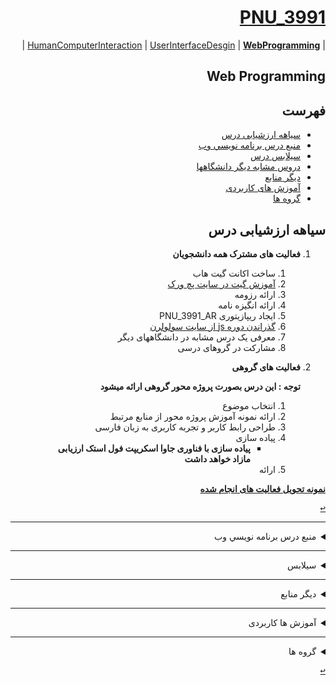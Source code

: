 <div dir="rtl">

<a name="TOC"></a>
# [PNU_3991](https://github.com/AliRazavi-edu/PNU_3991#TOC)
| [HumanComputerInteraction](https://github.com/AliRazavi-edu/PNU_3991/blob/master/_BSc/HumanComputerInteraction/README.md#TOC) 
| [UserInterfaceDesgin](https://github.com/AliRazavi-edu/PNU_3991/blob/master/_BSc/UserInterfaceDesgin/README.md#TOC)
| [**WebProgramming**](https://github.com/AliRazavi-edu/PNU_3991/blob/master/_BSc/WebProgramming/README.md#TOC) 
| 

## Web Programming
## فهرست
- [سیاهه ارزشیابی درس](#Evaluation)
- [منبع درس برنامه نويسي وب](#CourseRef)
- [سیلابس درس](#Curriculum)
- [دروس مشابه دیگر دانشگاهها](#RelatedCourses)
- [دیگر منابع](#RelatedRef)
- [آموزش های کاربردی](#eLearning)
- [گروه ها](#Groups)

<a name="Evaluation"></a>
## سیاهه ارزشیابی درس
1. **فعالیت های مشترک همه دانشجویان**
    1. ساخت اکانت گیت هاب
    2. [آموزش گیت در سایت پچ ورک](http://jlord.us/patchwork/)
    3. ارائه رزومه
    4. ارائه انگیزه نامه
    5. ایجاد ریپازیتوری PNU_3991_AR
    6. [گذراندن دوره js از سایت سولولرن](http://Sololearn.com)
    7. معرفی یک درس مشابه در دانشگاههای دیگر
    8. مشارکت در گروهای درسی
    
2. **فعالیت های گروهی**

    **توجه : این درس بصورت پروژه محور گروهی ارائه میشود**
    1. انتخاب موضوع
    2. ارائه نمونه آموزش پروژه محور از منابع مرتبط
    3. طراحی رابط کاربر و تجربه کاربری به زبان فارسی
    8. پیاده سازی
        - **پیاده سازی با فناوری جاوا اسکریپت فول استک ارزیابی مازاد خواهد داشت**
    9. ارائه
       
[**نمونه تحویل فعالیت های انجام شده**](https://github.com/saharzeinivand/PNU_3991_AR/)

 [<kbd>↩</kbd>](#TOC)

---------------

<a name="CourseRef"></a>
<details>
    <summary>منبع درس برنامه نويسي وب</summary>


>## (منبع درس  برنامه نويسي وب ( 01-1322100


## WebProgramming

- [پاورپوینت ها]()
    
###    (Practical PHP 7, MySQL 8, and MariaDB Website Databases by Adrian West and Steve Prettyman (Apress, 2018).)

<a href="https://ikamy.ch/public/img/books//Practical+PHP+7,+MySQL+8,+and+MariaDB+We.pdf"><img src="https://github.com/AliRazavi-edu/PNU_3991/blob/master/_Image/WebProgramming.png"> </a>
## Table of contents
### About the Authors
### Acknowledgments
### Introduction
### Chapter 1: Create and Test a Database and Table
### Chapter 2: Create Web Pages That Interact with Users
### Chapter 3: Create Login/Logout Functionality for Members and an Administrator
### Chapter 4: Create an Administration Interface
### Chapter 5: Expand and Enrich Your Website
### Chapter 6: Add the Finishing Touches: Security and Validation
### Chapter 7: Migrate to a Host and Back Up Your Website Database
### Chapter 8: Create a Product Catalog
### Chapter 9: Join Multiple Tables and Other Enhancements
### Chapter 10: Create a Message Board 
### Chapter 11: E-commerce: A Brief Introduction
### Chapter 12: Take a Brief Look at Oracle MySQL 8
### Appendix A: Troubleshooting
### Appendix B: Resources
### Index

[<kbd>↩</kbd>](#TOC)

</details>

--------------
<a name="Curriculum"></a>

<details>
    <summary>سیلابس</summary>

>## [سیلابس وزرات علوم برای درس برنامه نويسي وب](https://github.com/AliRazavi-edu/PNU_3991/blob/master/_Syllabus/_1569752509_1_WebPrg.pdf) 

[<kbd>↩</kbd>](#TOC)

</details>


-----------------------
<a name="RelatedRef"></a>

<details>
    <summary>دیگر منابع</summary>

> ## دیگر منابع

- [Apress Source Code](https://github.com/Apress/practical-php7-mysql8-mariadb-website-databases)

[<kbd>↩</kbd>](#TOC)

</details>

-----------
<a name="eLearning"></a>

<details>
    <summary>آموزش ها کاربردی</summary>

> ## آموزش ها

- [  از مقدماتیHtml,Cssآموزش](https://toplearn.com/courses/47/%D8%A2%D9%85%D9%88%D8%B2%D8%B4-html-%D9%88-css-%D8%A7%D8%B2-%D9%85%D9%82%D8%AF%D9%85%D8%A7%D8%AA%DB%8C)
- [  Html و Cssآموزش رایگان ](https://toplearn.com/courses/2165/%D8%A2%D9%85%D9%88%D8%B2%D8%B4-%D8%B1%D8%A7%DB%8C%DA%AF%D8%A7%D9%86-html-%D9%88-css)
- [   PSD به HTML و CSSآموزش تبدیل قالب ](https://toplearn.com/courses/4364/%D8%A2%D9%85%D9%88%D8%B2%D8%B4-%D8%AA%D8%A8%D8%AF%DB%8C%D9%84-%D9%82%D8%A7%D9%84%D8%A8-psd-%D8%A8%D9%87-html-%D9%88-css)
- [  آموزش طراحی سایت (رایگان) ](https://toplearn.com/courses/4287/%D8%A2%D9%85%D9%88%D8%B2%D8%B4-%D8%B7%D8%B1%D8%A7%D8%AD%DB%8C-%D8%B3%D8%A7%DB%8C%D8%AA-(%D8%B1%D8%A7%DB%8C%DA%AF%D8%A7%D9%86))
- [  ( UI ) دوره طراحی رابط کاربری ](https://toplearn.com/courses/2135/%D8%AF%D9%88%D8%B1%D9%87-%D8%B7%D8%B1%D8%A7%D8%AD%DB%8C-%D8%B1%D8%A7%D8%A8%D8%B7-%DA%A9%D8%A7%D8%B1%D8%A8%D8%B1%DB%8C-(-ui-))

[<kbd>↩</kbd>](#TOC)

</details>

-----------------------

<a name="Groups"></a>

<details>
    <summary>گروه ها</summary>
    
## گروه ها
<a name="G-W01"></a>
1. G-W01
    1. [_Web-02_ابوذر رقيب دوست](https://github.com/AliRazavi-edu/PNU_3991/tree/master/_BSc/WebProgramming/02_%D8%A7%D8%A8%D9%88%D8%B0%D8%B1%20%D8%B1%D9%82%D9%8A%D8%A8%20%D8%AF%D9%88%D8%B3%D8%AA)
    1. [_UID-16_ابوذر رقيب دوست](https://github.com/AliRazavi-edu/PNU_3991/tree/master/_BSc/UserInterfaceDesgin/16_%D8%A7%D8%A8%D9%88%D8%B0%D8%B1%20%D8%B1%D9%82%D9%8A%D8%A8%20%D8%AF%D9%88%D8%B3%D8%AA)
    1. [_HCI-33_حميدرضا ميرزايي](https://github.com/AliRazavi-edu/PNU_3991/tree/master/_BSc/HumanComputerInteraction/33_%D8%AD%D9%85%D9%8A%D8%AF%D8%B1%D8%B6%D8%A7%20%D9%85%D9%8A%D8%B1%D8%B2%D8%A7%D9%8A%D9%8A)
    1. [_RPM01-23_ابوذر رقيب دوست](https://github.com/AliRazavi-edu/PNU_3991/tree/master/_BSc/ResearchAndPresentationMethods/1322010_01/23_%D8%A7%D8%A8%D9%88%D8%B0%D8%B1%20%D8%B1%D9%82%D9%8A%D8%A8%20%D8%AF%D9%88%D8%B3%D8%AA)   
    1. [_UID-36_زينب ملكي راد](https://github.com/AliRazavi-edu/PNU_3991/tree/master/_BSc/UserInterfaceDesgin/36_%D8%B2%D9%8A%D9%86%D8%A8%20%D9%85%D9%84%D9%83%D9%8A%20%D8%B1%D8%A7%D8%AF)
    1. [_UID-38_حميدرضا ميرزايي](https://github.com/AliRazavi-edu/PNU_3991/tree/master/_BSc/UserInterfaceDesgin/38_%D8%AD%D9%85%D9%8A%D8%AF%D8%B1%D8%B6%D8%A7%20%D9%85%D9%8A%D8%B1%D8%B2%D8%A7%D9%8A%D9%8A)
    1. [_UID-41_فاطمه وكيلي](https://github.com/AliRazavi-edu/PNU_3991/tree/master/_BSc/UserInterfaceDesgin/41_%D9%81%D8%A7%D8%B7%D9%85%D9%87%20%D9%88%D9%83%D9%8A%D9%84%D9%8A)
    1. [_RPM-55الهام کرمیان](https://github.com/AliRazavi-edu/PNU_3991/tree/master/_BSc/ResearchAndPresentationMethods/1322010_01/55_%D8%A7%D9%84%D9%87%D8%A7%D9%85%20%D9%83%D8%B1%D9%85%D9%8A%D8%A7%D9%86)
    1. [_RPM-08پوریا بداغی](https://github.com/AliRazavi-edu/PNU_3991/tree/master/_BSc/ResearchAndPresentationMethods/1322010_02/08_%D9%BE%D9%88%D8%B1%D9%8A%D8%A7%20%D8%A8%D8%AF%D8%A7%D8%BA%D9%8A)
    1. [_LMT-52الهام کرمیان](https://github.com/AliRazavi-edu/PNU_3991/tree/master/_BSc/Theory-of-Languages-and-Machines/_1115157_01/52_%D8%A7%D9%84%D9%87%D8%A7%D9%85%20%D9%83%D8%B1%D9%85%D9%8A%D8%A7%D9%86)
    1. [_LMT-پوریا بداغی03](https://github.com/AliRazavi-edu/PNU_3991/tree/master/_BSc/Theory-of-Languages-and-Machines/_1115157_03/03_%D9%BE%D9%88%D8%B1%D9%8A%D8%A7%20%D8%A8%D8%AF%D8%A7%D8%BA%D9%8A) 
    1. [_UID-الهام کرمیان29](https://github.com/AliRazavi-edu/PNU_3991/tree/master/_BSc/UserInterfaceDesgin/1322110_01/29_%D8%A7%D9%84%D9%87%D8%A7%D9%85%20%D9%83%D8%B1%D9%85%D9%8A%D8%A7%D9%86)

<a name="G-W02"></a>
1. G-W02
    1. [_WEB-01_معصومه بابا باقري](https://github.com/masomebababagheri/PNU_3991_AR)
    1. [_UID-05_معصومه بابا باقري](https://github.com/masomebababagheri/PNU_3991_AR)
    2. [_WEB-03_عارف قراخاني]()
    3. [_WEB-04_سيد محمد ميرغفاري]()

</details>

[<kbd>↩</kbd>](#TOC)

</div>

